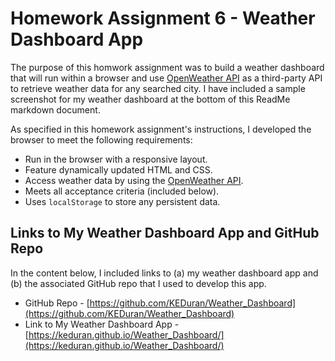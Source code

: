 # Homework Assignment 6 - Weather Dashboard App

The purpose of this homwork assignment was to build a weather dashboard that will run within a browser and use [OpenWeather API](https://openweathermap.org/api) as a third-party API to retrieve weather data for any searched city. I have included a sample screenshot for my weather dashboard at the bottom of this ReadMe markdown document.

As specified in this homework assignment's instructions, I developed the browser to meet the following requirements:

- Run in the browser with a responsive layout.
- Feature dynamically updated HTML and CSS.
- Access weather data by using the [OpenWeather API](https://openweathermap.org/api).
- Meets all acceptance criteria (included below).
- Uses `localStorage` to store any persistent data.

## Links to My Weather Dashboard App and GitHub Repo

In the content below, I included links to (a) my weather dashboard app and (b) the associated GitHub repo that I used to develop this app.

- GitHub Repo - [https://github.com/KEDuran/Weather_Dashboard](https://github.com/KEDuran/Weather_Dashboard)
- Link to My Weather Dashboard App - [https://keduran.github.io/Weather_Dashboard/](https://keduran.github.io/Weather_Dashboard/)
